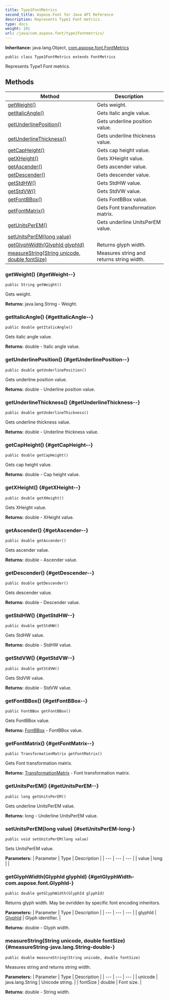 ```yaml
---
title: Type1FontMetrics
second_title: Aspose.Font for Java API Reference
description: Represents Type1 Font metrics.
type: docs
weight: 101
url: /java/com.aspose.font/type1fontmetrics/
---
```

**Inheritance:**
java.lang.Object, [com.aspose.font.FontMetrics](../../com.aspose.font/fontmetrics)
```
public class Type1FontMetrics extends FontMetrics
```

Represents Type1 Font metrics.
## Methods

| Method | Description |
| --- | --- |
| [getWeight()](#getWeight--) | Gets weight. |
| [getItalicAngle()](#getItalicAngle--) | Gets italic angle value. |
| [getUnderlinePosition()](#getUnderlinePosition--) | Gets underline position value. |
| [getUnderlineThickness()](#getUnderlineThickness--) | Gets underline thickness value. |
| [getCapHeight()](#getCapHeight--) | Gets cap height value. |
| [getXHeight()](#getXHeight--) | Gets XHeight value. |
| [getAscender()](#getAscender--) | Gets ascender value. |
| [getDescender()](#getDescender--) | Gets descender value. |
| [getStdHW()](#getStdHW--) | Gets StdHW value. |
| [getStdVW()](#getStdVW--) | Gets StdVW value. |
| [getFontBBox()](#getFontBBox--) | Gets FontBBox value. |
| [getFontMatrix()](#getFontMatrix--) | Gets Font transformation matrix. |
| [getUnitsPerEM()](#getUnitsPerEM--) | Gets underline UnitsPerEM value. |
| [setUnitsPerEM(long value)](#setUnitsPerEM-long-) |  |
| [getGlyphWidth(GlyphId glyphId)](#getGlyphWidth-com.aspose.font.GlyphId-) | Returns glyph width. |
| [measureString(String unicode, double fontSize)](#measureString-java.lang.String-double-) | Measures string and returns string width. |
### getWeight() {#getWeight--}
```
public String getWeight()
```


Gets weight.

**Returns:**
java.lang.String - Weight.
### getItalicAngle() {#getItalicAngle--}
```
public double getItalicAngle()
```


Gets italic angle value.

**Returns:**
double - Italic angle value.
### getUnderlinePosition() {#getUnderlinePosition--}
```
public double getUnderlinePosition()
```


Gets underline position value.

**Returns:**
double - Underline position value.
### getUnderlineThickness() {#getUnderlineThickness--}
```
public double getUnderlineThickness()
```


Gets underline thickness value.

**Returns:**
double - Underline thickness value.
### getCapHeight() {#getCapHeight--}
```
public double getCapHeight()
```


Gets cap height value.

**Returns:**
double - Cap height value.
### getXHeight() {#getXHeight--}
```
public double getXHeight()
```


Gets XHeight value.

**Returns:**
double - XHeight value.
### getAscender() {#getAscender--}
```
public double getAscender()
```


Gets ascender value.

**Returns:**
double - Ascender value.
### getDescender() {#getDescender--}
```
public double getDescender()
```


Gets descender value.

**Returns:**
double - Descender value.
### getStdHW() {#getStdHW--}
```
public double getStdHW()
```


Gets StdHW value.

**Returns:**
double - StdHW value.
### getStdVW() {#getStdVW--}
```
public double getStdVW()
```


Gets StdVW value.

**Returns:**
double - StdVW value.
### getFontBBox() {#getFontBBox--}
```
public FontBBox getFontBBox()
```


Gets FontBBox value.

**Returns:**
[FontBBox](../../com.aspose.font/fontbbox) - FontBBox value.
### getFontMatrix() {#getFontMatrix--}
```
public TransformationMatrix getFontMatrix()
```


Gets Font transformation matrix.

**Returns:**
[TransformationMatrix](../../com.aspose.font/transformationmatrix) - Font transformation matrix.
### getUnitsPerEM() {#getUnitsPerEM--}
```
public long getUnitsPerEM()
```


Gets underline UnitsPerEM value.

**Returns:**
long - Underline UnitsPerEM value.
### setUnitsPerEM(long value) {#setUnitsPerEM-long-}
```
public void setUnitsPerEM(long value)
```


Sets UnitsPerEM value.

**Parameters:**
| Parameter | Type | Description |
| --- | --- | --- |
| value | long |  |

### getGlyphWidth(GlyphId glyphId) {#getGlyphWidth-com.aspose.font.GlyphId-}
```
public double getGlyphWidth(GlyphId glyphId)
```


Returns glyph width. May be ovridden by specific font encoding inheritors.

**Parameters:**
| Parameter | Type | Description |
| --- | --- | --- |
| glyphId | [GlyphId](../../com.aspose.font/glyphid) | Glyph identifier. |

**Returns:**
double - Glyph width.
### measureString(String unicode, double fontSize) {#measureString-java.lang.String-double-}
```
public double measureString(String unicode, double fontSize)
```


Measures string and returns string width.

**Parameters:**
| Parameter | Type | Description |
| --- | --- | --- |
| unicode | java.lang.String | Unicode string. |
| fontSize | double | Font size. |

**Returns:**
double - String width.
